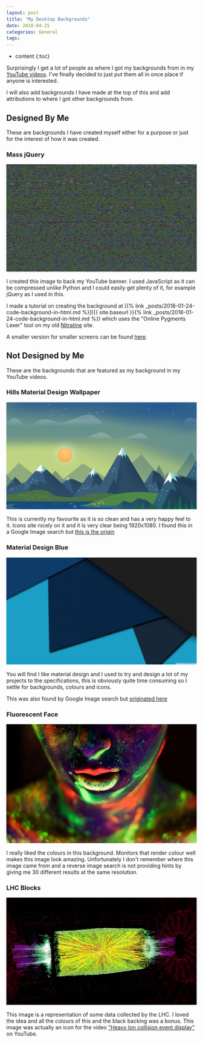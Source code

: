 ```yaml
---
layout: post
title: "My Desktop Backgrounds"
date: 2018-04-25
categories: General
tags:
---
```


* content
{:toc}

Surprisingly I get a lot of people as where I got my backgrounds from in my [YouTube videos](https://www.youtube.com/PyTutorialsOriginal). I've finally decided to just put them all in once place if anyone is interested.

<!-- more -->

I will also add backgrounds I have made at the top of this and add attributions to where I got other backgrounds from.

## Designed By Me
These are backgrounds I have created myself either for a purpose or just for the interest of how it was created.

### Mass jQuery
![Mass jQuery](/images/my-desktop-backgrounds/mass-jquery.png)

I created this image to back my YouTube banner. I used JavaScript as it can be compressed unlike Python and I could easily get plenty of it, for example jQuery as I used in this.

I made a tutorial on creating the background at [{% link _posts/2018-01-24-code-background-in-html.md %}]({{ site.baseurl }}{% link _posts/2018-01-24-code-background-in-html.md %}) which uses the "Online Pygments Lexer" tool on my old [Nitratine](http://nitratine.pythonanywhere.com/tools/pygments-online) site.

A smaller version for smaller screens can be found [here](/images/my-desktop-backgrounds/mass-jquery-small.png).

## Not Designed by Me
These are the backgrounds that are featured as my background in my YouTube videos.

### Hills Material Design Wallpaper
![Hills Material Design Wallpaper](/images/my-desktop-backgrounds/hills-material-design-wallpaper.png)

This is currently my favourite as it is so clean and has a very happy feel to it. Icons site nicely on it and it is very clear being 1920x1080. I found this in a Google Image search but [this is the origin](http://www.baltana.com/abstract/material-design-hd-desktop-wallpaper-23164.html)

### Material Design Blue
![Material Design Blue](/images/my-desktop-backgrounds/material-design-blue.jpg)

You will find I like material design and I used to try and design a lot of my projects to the specifications, this is obviously quite time consuming so I settle for backgrounds, colours and icons.

This was also found by Google Image search but [originated here](http://wallpaperswide.com/material_design-wallpapers.html)

### Fluorescent Face
![Fluorescent Face](/images/my-desktop-backgrounds/fluorescent-face.jpg)

I really liked the colours in this background. Monitors that render colour well makes this image look amazing. Unfortunately I don't remember where this image came from and a reverse image search is not providing hints by giving me 30 different results at the same resolution.

### LHC Blocks
![LHC Blocks](/images/my-desktop-backgrounds/lhc-blocks.jpg)

This image is a representation of some data collected by the LHC. I loved the idea and all the colours of this and the black backing was a bonus. This image was actually an icon for the video ["Heavy Ion collision event display"](https://www.youtube.com/watch?v=fzNSME3h9rs) on YouTube.
